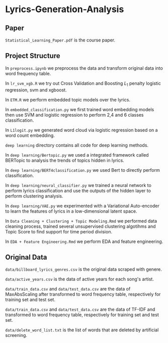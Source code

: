 # Lyrics-Generation-Analysis

## Paper

`Statistical_Learning_Paper.pdf` is the course paper.

## Project Structure

In `preprocess.ipynb` we preprocess the data and transform original data into word frequency table.

In `lr_svm_xgb.R` we try out Cross Validation and Boosting $L_1$ penalty logistic regression, svm and xgboost.

In `ETM.R` we perform embedded topic models over the lyrics.

In `embedded_classification.py` we first trained word embedding models then use SVM and logistic regression to perform 2,4 and 6 classes classification.

In `L1logit.py` we generated word cloud via logistic regression based on a word count embedding.

`deep learning` directory contains all code for deep learning methods.

In `deep learning/Bertopic.py` we used a integrated framework called BERTopic to analysis the trends of topics hidden in lyrics.

In `deep learning/BERT4classification.py` we used Bert to directly perform classification.

In `deep learning/neural_classifier.py` we trained a neural network to perform lyrics classification and use the outputs of the hidden layer to perform clustering analysis.

In `deep learning/VAE.py` we experimented with a Variational Auto-encoder to learn the features of lyrics in a low-dimensional latent space.

In `Data Cleaning + Clustering + Topic Modeling.Rmd` we performed data cleaning process, trained several unsupervised clustering algotihms and Topic Score to find support for time period division.

In `EDA + Feature Engineering.Rmd` we perform EDA and feature engineering.

## Original Data

`data/billboard_lyrics_genres.csv` is the original data scraped with genere.

`data/active_years.csv` is the data of active years for each song's artist.

`data/train_data.csv` and `data/test_data.csv` are the data of MaxAbsScaling after transformed to word frequency table, respectively for training set and test set.

`data/train_data.csv` and `data/test_data.csv` are the data of TF-IDF and transformed to word frequency table, respectively for training set and test set.

`data/delete_word_list.txt` is the list of words that are deleted by artificial screening.
